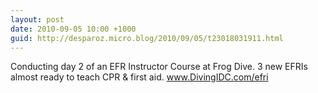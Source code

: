 ```yaml
---
layout: post
date: 2010-09-05 10:00 +1000
guid: http://desparoz.micro.blog/2010/09/05/t23018031911.html
---
```

Conducting day 2 of an EFR Instructor Course at Frog Dive. 3 new EFRIs almost ready to teach CPR &amp; first aid. www.DivingIDC.com/efri
